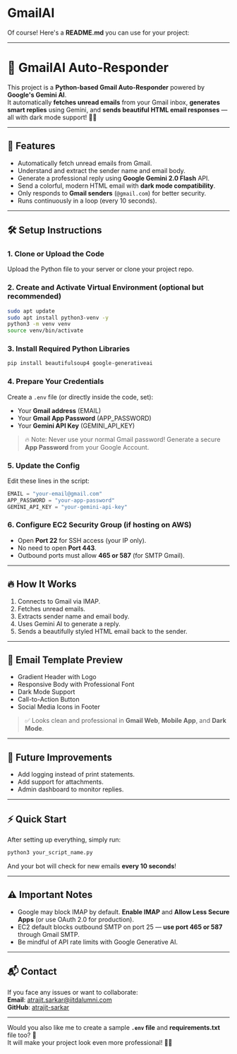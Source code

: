 # GmailAI

Of course! Here's a **README.md** you can use for your project:

---

# 📩 GmailAI Auto-Responder

This project is a **Python-based Gmail Auto-Responder** powered by **Google's Gemini AI**.  
It automatically **fetches unread emails** from your Gmail inbox, **generates smart replies** using Gemini, and **sends beautiful HTML email responses** — all with dark mode support! 🌙✨

---

## 🚀 Features
- Automatically fetch unread emails from Gmail.
- Understand and extract the sender name and email body.
- Generate a professional reply using **Google Gemini 2.0 Flash** API.
- Send a colorful, modern HTML email with **dark mode compatibility**.
- Only responds to **Gmail senders** (`@gmail.com`) for better security.
- Runs continuously in a loop (every 10 seconds).
  
---

## 🛠 Setup Instructions

### 1. Clone or Upload the Code
Upload the Python file to your server or clone your project repo.

### 2. Create and Activate Virtual Environment (optional but recommended)
```bash
sudo apt update
sudo apt install python3-venv -y
python3 -m venv venv
source venv/bin/activate
```

### 3. Install Required Python Libraries
```bash
pip install beautifulsoup4 google-generativeai
```

### 4. Prepare Your Credentials
Create a `.env` file (or directly inside the code, set):
- Your **Gmail address** (EMAIL)
- Your **Gmail App Password** (APP_PASSWORD)
- Your **Gemini API Key** (GEMINI_API_KEY)

> 🔥 Note: Never use your normal Gmail password! Generate a secure **App Password** from your Google Account.

### 5. Update the Config
Edit these lines in the script:
```python
EMAIL = "your-email@gmail.com"
APP_PASSWORD = "your-app-password"
GEMINI_API_KEY = "your-gemini-api-key"
```

### 6. Configure EC2 Security Group (if hosting on AWS)
- Open **Port 22** for SSH access (your IP only).
- No need to open **Port 443**.
- Outbound ports must allow **465 or 587** (for SMTP Gmail).

---

## 🔥 How It Works

1. Connects to Gmail via IMAP.
2. Fetches unread emails.
3. Extracts sender name and email body.
4. Uses Gemini AI to generate a reply.
5. Sends a beautifully styled HTML email back to the sender.

---

## 📸 Email Template Preview

- Gradient Header with Logo
- Responsive Body with Professional Font
- Dark Mode Support
- Call-to-Action Button
- Social Media Icons in Footer

> ✅ Looks clean and professional in **Gmail Web**, **Mobile App**, and **Dark Mode**.

---

## 🧹 Future Improvements
- Add logging instead of print statements.
- Add support for attachments.
- Admin dashboard to monitor replies.

---

## ⚡ Quick Start
After setting up everything, simply run:

```bash
python3 your_script_name.py
```
And your bot will check for new emails **every 10 seconds**!

---

## ⚠️ Important Notes
- Google may block IMAP by default. **Enable IMAP** and **Allow Less Secure Apps** (or use OAuth 2.0 for production).
- EC2 default blocks outbound SMTP on port 25 — **use port 465 or 587** through Gmail SMTP.
- Be mindful of API rate limits with Google Generative AI.

---

## 📬 Contact
If you face any issues or want to collaborate:  
**Email**: atrajit.sarkar@iitdalumni.com  
**GitHub**: [atrajit-sarkar](https://github.com/atrajit-sarkar)

---

Would you also like me to create a sample **`.env` file** and **requirements.txt** file too? 🚀  
It will make your project look even more professional!  📂✨
